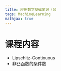 ```yaml
---
title: 应用数学基础笔记（5）
tags: MachineLearning
mathjax: true
---
```


# 课程内容
+ Lipschitz-Continuous
+ 非凸函数的条件数